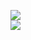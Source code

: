 [![](https://img.shields.io/badge/Made%20With-Github%20Spray-lightgrey.svg?style=for-the-badge&logo=github)](https://github.com/Annihil/github-spray#5417)  
[![](https://i.imgur.com/2DrTn0Z.gif)](https://github.com/Annihil/github-spray)